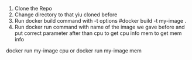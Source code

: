 1. Clone the Repo
2. Change directory to that yiu cloned before
3. Run docker build command with -t options #docker build -t my-image .
 4. Run docker run command with name of the image we gave before and put correct parameter after than
 cpu to get cpu info
 mem to get mem info
 
 docker run my-image cpu or docker run my-image mem 
